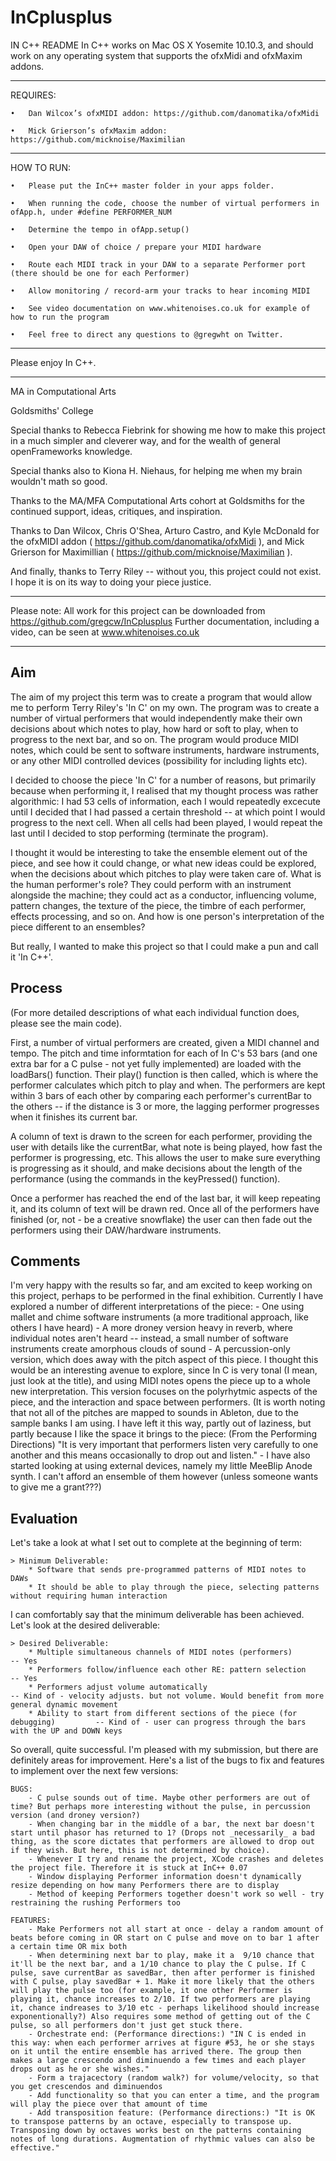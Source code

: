 # InCplusplus

IN C++ README
In C++ works on Mac OS X Yosemite 10.10.3, and should work on any operating system that supports the ofxMidi and ofxMaxim addons.

***
REQUIRES:

	•	Dan Wilcox’s ofxMIDI addon: https://github.com/danomatika/ofxMidi
	
	•	Mick Grierson’s ofxMaxim addon: https://github.com/micknoise/Maximilian

***
HOW TO RUN:

	•	Please put the InC++ master folder in your apps folder.
	
	•	When running the code, choose the number of virtual performers in ofApp.h, under #define PERFORMER_NUM
	
	•	Determine the tempo in ofApp.setup()
	
	•	Open your DAW of choice / prepare your MIDI hardware
	
	•	Route each MIDI track in your DAW to a separate Performer port (there should be one for each Performer)
	
	•	Allow monitoring / record-arm your tracks to hear incoming MIDI
	
	•	See video documentation on www.whitenoises.co.uk for example of how to run the program
	
	•	Feel free to direct any questions to @gregwht on Twitter.
	

***
Please enjoy In C++.

***


 
 MA in Computational Arts
 
 Goldsmiths' College
 
 Special thanks to Rebecca Fiebrink for showing me how to make this project in a much simpler and cleverer way, and for the wealth of general openFrameworks knowledge.
 
 Special thanks also to Kiona H. Niehaus, for helping me when my brain wouldn't math so good.

 Thanks to the MA/MFA Computational Arts cohort at Goldsmiths for the continued support, ideas, critiques, and inspiration.
 
 Thanks to Dan Wilcox, Chris O'Shea, Arturo Castro, and Kyle McDonald for the ofxMIDI addon ( https://github.com/danomatika/ofxMidi ), and Mick Grierson for Maximillian ( https://github.com/micknoise/Maximilian ).
 
 And finally, thanks to Terry Riley -- without you, this project could not exist. I hope it is on its way to doing your piece justice.
 
 
 ***
 
 Please note: All work for this project can be downloaded from https://github.com/gregcw/InCplusplus
 Further documentation, including a video, can be seen at www.whitenoises.co.uk 
 
 ***
 
 
 Aim
 ---
 The aim of my project this term was to create a program that would allow me to perform Terry Riley's 'In C' on my own. The program was to create a number of virtual performers that would independently make their own decisions about which notes to play, how hard or soft to play, when to progress to the next bar, and so on. The program would produce MIDI notes, which could be sent to software instruments, hardware instruments, or any other MIDI controlled devices (possibility for including lights etc).
 
 I decided to choose the piece 'In C' for a number of reasons, but primarily because when performing it, I realised that my thought process was rather algorithmic: I had 53 cells of information, each I would repeatedly excecute until I decided that I had passed a certain threshold -- at which point I would progress to the next cell. When all cells had been played, I would repeat the last until I decided to stop performing (terminate the program). 
 
 I thought it would be interesting to take the ensemble element out of the piece, and see how it could change, or what new ideas could be explored, when the decisions about which pitches to play were taken care of. What is the human performer's role? They could perform with an instrument alongside the machine; they could act as a conductor, influencing volume, pattern changes, the texture of the piece, the timbre of each performer, effects processing, and so on. And how is one person's interpretation of the piece different to an ensembles?
 
 But really, I wanted to make this project so that I could make a pun and call it 'In C++'.
 
 
 Process
 -------
 (For more detailed descriptions of what each individual function does, please see the main code).
 
 First, a number of virtual performers are created, given a MIDI channel and tempo. The pitch and time informtation for each of In C's 53 bars (and one extra bar for a C pulse - not yet fully implemented) are loaded with the loadBars() function. Their play() function is then called, which is where the performer calculates which pitch to play and when. The performers are kept within 3 bars of each other by comparing each performer's currentBar to the others -- if the distance is 3 or more, the lagging performer progresses when it finishes its current bar.
 
 A column of text is drawn to the screen for each performer, providing the user with details like the currentBar, what note is being played, how fast the performer is progressing, etc. This allows the user to make sure everything is progressing as it should, and make decisions about the length of the performance (using the commands in the keyPressed() function).
 
 Once a performer has reached the end of the last bar, it will keep repeating it, and its column of text will be drawn red. Once all of the performers have finished (or, not - be a creative snowflake) the user can then fade out the performers using their DAW/hardware instruments.
 
 
 Comments
 --------
 I'm very happy with the results so far, and am excited to keep working on this project, perhaps to be performed in the final exhibition.
 Currently I have explored a number of different interpretations of the piece:
    - One using mallet and chime software instruments (a more traditional approach, like others I have heard)
    - A more droney version heavy in reverb, where individual notes aren't heard -- instead, a small number of software instruments create amorphous clouds of sound
    - A percussion-only version, which does away with the pitch aspect of this piece. I thought this would be an interesting avenue to explore, since In C is very tonal (I mean, just look at the title), and using MIDI notes opens the piece up to a whole new interpretation. This version focuses on the polyrhytmic aspects of the piece, and the interaction and space between performers. (It is worth noting that not all of the pitches are mapped to sounds in Ableton, due to the sample banks I am using. I have left it this way, partly out of laziness, but partly because I like the space it brings to the piece: (From the Performing Directions) "It is very important that performers listen very carefully to one another and this means occasionally to drop out and listen."
    - I have also started looking at using external devices, namely my little MeeBlip Anode synth. I can't afford an ensemble of them however (unless someone wants to give me a grant???)
 
 
 Evaluation
 ----------

 Let's take a look at what I set out to complete at the beginning of term:
 
    > Minimum Deliverable:
        * Software that sends pre-programmed patterns of MIDI notes to DAWs
        * It should be able to play through the piece, selecting patterns without requiring human interaction
 
 I can comfortably say that the minimum deliverable has been achieved. Let's look at the desired deliverable:
 
    > Desired Deliverable:
        * Multiple simultaneous channels of MIDI notes (performers)                     -- Yes
        * Performers follow/influence each other RE: pattern selection                  -- Yes
        * Performers adjust volume automatically                                        -- Kind of - velocity adjusts. but not volume. Would benefit from more general dynamic movement
        * Ability to start from different sections of the piece (for debugging)         -- Kind of - user can progress through the bars with the UP and DOWN keys
 
 So overall, quite successful. I'm pleased with my submission, but there are definitely areas for improvement. Here's a list of the bugs to fix and features to implement over the next few versions:
 
 
    BUGS:
        - C pulse sounds out of time. Maybe other performers are out of time? But perhaps more interesting without the pulse, in percussion version (and droney version?)
        - When changing bar in the middle of a bar, the next bar doesn't start until phasor has returned to 1? (Drops not _necessarily_ a bad thing, as the score dictates that performers are allowed to drop out if they wish. But here, this is not determined by choice).
        - Whenever I try and rename the project, XCode crashes and deletes the project file. Therefore it is stuck at InC++ 0.07
        - Window displaying Performer information doesn't dynamically resize depending on how many Performers there are to display
        - Method of keeping Performers together doesn't work so well - try restraining the rushing Performers too
 
    FEATURES:
        - Make Performers not all start at once - delay a random amount of beats before coming in OR start on C pulse and move on to bar 1 after a certain time OR mix both
        - When determining next bar to play, make it a  9/10 chance that it'll be the next bar, and a 1/10 chance to play the C pulse. If C pulse, save currentBar as savedBar, then after performer is finished with C pulse, play savedBar + 1. Make it more likely that the others will play the pulse too (for example, it one other Performer is playing it, chance increases to 2/10. If two performers are playing it, chance indreases to 3/10 etc - perhaps likelihood should increase exponentionally?) Also requires some method of getting out of the C pulse, so all performers don't just get stuck there.
        - Orchestrate end: (Performance directions:) "IN C is ended in this way: when each performer arrives at figure #53, he or she stays on it until the entire ensemble has arrived there. The group then makes a large crescendo and diminuendo a few times and each player drops out as he or she wishes."
        - Form a trajacectory (random walk?) for volume/velocity, so that you get crescendos and diminuendos
        - Add functionality so that you can enter a time, and the program will play the piece over that amount of time
        - Add transposition feature: (Performance directions:) "It is OK to transpose patterns by an octave, especially to transpose up. Transposing down by octaves works best on the patterns containing notes of long durations. Augmentation of rhythmic values can also be effective."

